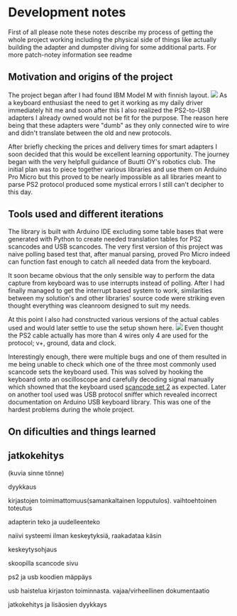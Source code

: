# Development notes

First of all please note these notes describe my process of getting the whole project working including the physical side of things
like actually building the adapter and dumpster diving for some additional parts. For more patch-notey information see readme

## Motivation and origins of the project

The project began after I had found IBM Model M with finnish layout.
![](https://raw.githubusercontent.com/hirsimaki-markus/arduino-PS2-to-USB/master/images/ibm-model-m-fin.png)
As a keyboard enthusiast the need to get it working as my
daily driver immediately hit me and soon after this I also realized the PS2-to-USB adapters I already owned would not be fit
for the purpose. The reason here being that these adapters were "dumb" as they only connected wire to wire and didn't translate
between the old and new protocols.

After briefly checking the prices and delivery times for smart adapters I soon decided that this would be excellent learning
opportunity. The journey began with the very helpfull guidance of Buutti OY's robotics club. The initial plan was to piece together
various libraries and use them on Arduino Pro Micro but this proved to be nearly impossible as all libraries meant to parse PS2
protocol produced some mystical errors I still can't decipher to this day.


## Tools used and different iterations

The library is built with Arduino IDE excluding some table bases that were generated with Python to create needed translation tables
for PS2 scancodes and USB scancodes. The very first version of this project was naive polling based test that, after manual parsing,
proved Pro Micro indeed can function fast enough to catch all needed data from the keyboard.

It soon became obvious that the only sensible way to perform the data capture from keyboard was to use interrupts instead of polling.
After I had finally managed to get the interrupt based system to work, similarities between my solution's and other libraries' source
code were striking even thought everything was cleanroom designed to suit my needs.

At this point I also had constructed various versions of the actual cables used and would later settle to use the setup shown here.
![](https://raw.githubusercontent.com/hirsimaki-markus/arduino-PS2-to-USB/master/images/ps2-to-pin.png)
Even thought the PS2 cable actually has more than 4 wires only 4 are used for the protocol; v+, ground, data and clock.

Interestingly enough, there were multiple bugs and one of them resulted in me being unable to check which one of the three most
commonly used scancode sets the keyboard used. This was solved by hooking the keyboard onto an oscilloscope and carefully decoding
signal manually which showned that the keyboard used [scancode set 2](https://wiki.osdev.org/PS/2_Keyboard#Scan_Code_Set_2) as expected.
Later on another tool used was USB protocol sniffer which revealed incorrect documentation on Arduino USB keyboard library. This was
one of the hardest problems during the whole project.


## On dificulties and things learned



## jatkokehitys


(kuvia sinne tönne)

dyykkaus

kirjastojen toimimattomuus(samankaltainen lopputulos). vaihtoehtoinen toteutus

adapterin teko ja uudelleenteko

naiivi systeemi ilman keskeytyksiä, raakadataa käsin

keskeytysohjaus

skoopilla scancode sivu

ps2 ja usb koodien mäppäys

usb haistelua kirjaston toiminnasta. vajaa/virheellinen dokumentaatio

jatkokehitys ja lisäosien dyykkays
